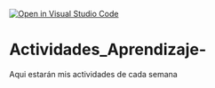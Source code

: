[![Open in Visual Studio Code](https://classroom.github.com/assets/open-in-vscode-c66648af7eb3fe8bc4f294546bfd86ef473780cde1dea487d3c4ff354943c9ae.svg)](https://classroom.github.com/online_ide?assignment_repo_id=8479362&assignment_repo_type=AssignmentRepo)
# Actividades_Aprendizaje-
Aqui estarán mis actividades de cada semana
